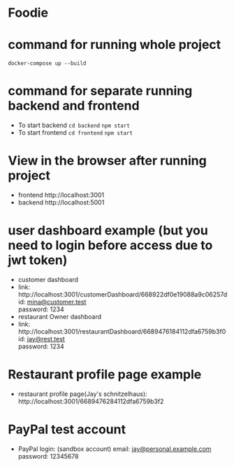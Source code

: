 # Foodie

# command for running whole project

`docker-compose up --build`

[//]: # "- to build docker image"
[//]: # "`docker-compose build`"
[//]: # "- to run docker container"
[//]: # "`docker-compose up -d`"

# command for separate running backend and frontend

- To start backend
  `cd backend`
  `npm start`
- To start frontend
  `cd frontend`
  `npm start`

# View in the browser after running project

- frontend
  http://localhost:3001
- backend
  http://localhost:5001

# user dashboard example (but you need to login before access due to jwt token)

- customer dashboard <br>
- link: http://localhost:3001/customerDashboard/668922df0e19088a9c06257d
  id: mina@customer.test <br>
  password: 1234 <br>
- restaurant Owner dashboard <br>
- link: http://localhost:3001/restaurantDashboard/6689476184112dfa6759b3f0
  id: jay@rest.test <br>
  password: 1234 <br>

# Restaurant profile page example

- restaurant profile page(Jay's schnitzelhaus): http://localhost:3001/6689476284112dfa6759b3f2

# PayPal test account

- PayPal login: (sandbox account)
  email: jay@personal.example.com
  password: 12345678
